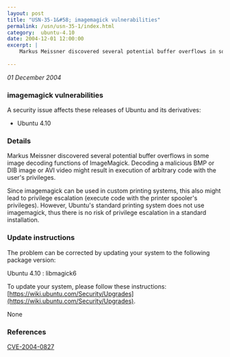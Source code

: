 ```yaml
---
layout: post
title: "USN-35-1&#58; imagemagick vulnerabilities"
permalink: /usn/usn-35-1/index.html
category:  ubuntu-4.10
date: 2004-12-01 12:00:00
excerpt: |
    Markus Meissner discovered several potential buffer overflows in some image decoding functions of ImageMagick. Decoding a malicious BMP or DIB image or AVI video might result in execution of arbitrary code with the user&#39;s privileges.
    
--- 
```

 
 

*01 December 2004*

### imagemagick vulnerabilities

A security issue affects these releases of Ubuntu and its derivatives:

* Ubuntu 4.10

### Details

Markus Meissner discovered several potential buffer overflows in some image decoding functions of ImageMagick. Decoding a malicious BMP or DIB image or AVI video might result in execution of arbitrary code with the user&#39;s privileges.

Since imagemagick can be used in custom printing systems, this also might lead to privilege escalation (execute code with the printer spooler&#39;s privileges). However, Ubuntu&#39;s standard printing system does not use imagemagick, thus there is no risk of privilege escalation in a standard installation.

### Update instructions

The problem can be corrected by updating your system to the following package version:

Ubuntu 4.10
 : libmagick6 

To update your system, please follow these instructions: [https://wiki.ubuntu.com/Security/Upgrades](https://wiki.ubuntu.com/Security/Upgrades).

None

### References

 
 [CVE-2004-0827](http://people.ubuntu.com/~ubuntu-security/cve/CVE-2004-0827)
 


